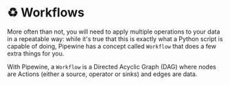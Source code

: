 # ♻️ Workflows

More often than not, you will need to apply multiple operations to your data in a repeatable way: while it's true that this is exactly what a Python script is capable of doing, Pipewine has a concept called `Workflow` that does a few extra things for you.

With Pipewine, a `Workflow` is a Directed Acyclic Graph (DAG) where nodes are Actions (either a source, operator or sinks) and edges are data.